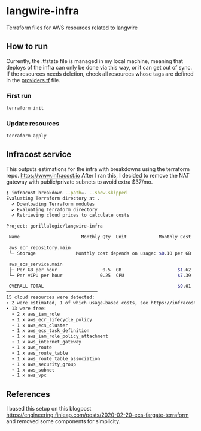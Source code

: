 # langwire-infra
Terraform files for AWS resources related to langwire

## How to run
Currently, the .tfstate file is managed in my local machine, meaning that deploys of the infra can only be done via this way, or it can get out of sync. If the resources needs deletion, check all resources whose tags are defined in the [providers.tf](providers.tf#L15) file.

### First run
```bash
terraform init 
```
### Update resources
```bash
terraform apply
```

## Infracost service
This outputs estimations for the infra with breakdowns using the terraform repo. https://www.infracost.io
After I ran this, I decided to remove the NAT gateway with public/private subnets to avoid extra $37/mo.

```bash
❯ infracost breakdown --path=. --show-skipped
Evaluating Terraform directory at .
  ✔ Downloading Terraform modules
  ✔ Evaluating Terraform directory
  ✔ Retrieving cloud prices to calculate costs

Project: gorillalogic/langwire-infra

 Name                       Monthly Qty  Unit            Monthly Cost

 aws_ecr_repository.main
 └─ Storage               Monthly cost depends on usage: $0.10 per GB

 aws_ecs_service.main
 ├─ Per GB per hour                 0.5  GB                     $1.62
 └─ Per vCPU per hour              0.25  CPU                    $7.39

 OVERALL TOTAL                                                  $9.01
──────────────────────────────────
15 cloud resources were detected:
∙ 2 were estimated, 1 of which usage-based costs, see https://infracost.io/usage-file
∙ 13 were free:
  ∙ 2 x aws_iam_role
  ∙ 1 x aws_ecr_lifecycle_policy
  ∙ 1 x aws_ecs_cluster
  ∙ 1 x aws_ecs_task_definition
  ∙ 1 x aws_iam_role_policy_attachment
  ∙ 1 x aws_internet_gateway
  ∙ 1 x aws_route
  ∙ 1 x aws_route_table
  ∙ 1 x aws_route_table_association
  ∙ 1 x aws_security_group
  ∙ 1 x aws_subnet
  ∙ 1 x aws_vpc
```

## References

I based this setup on this blogpost https://engineering.finleap.com/posts/2020-02-20-ecs-fargate-terraform and removed some components for simplicity.
